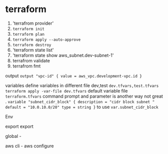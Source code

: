 # terraform

1. 'terrafrom provider'
2. `terraform init`
3. `terraform plan`
4. `terraform apply --auto-approve`
5. `terraform destroy`
6. 'terraform state list'
7. 'terraform state  show aws_subnet.dev-subnet-1'
8. terrafrom validate
9. terrafrom fmt 

output 
`
output "vpc-id" {
value = aws_vpc.development-vpc.id
}
`

variables 
define variables in different file dev,test 
`dev.tfvars,test.tfvars`
`terraform apply -var-file dev.tfvars`
default variable file `terraform.tfvars`
command prompt and parameter is another way not great . 
`
variable "subnet_cidr_block" {
description = "cidr block subnet " 
default = "10.0.10.0/20"
type = string
}
`
to use `var.subnet_cidr_block`

Env 

export 
export 

global - 

aws cli  - aws configure 






